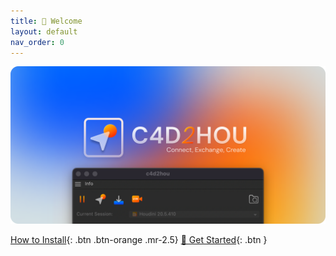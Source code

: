 ```yaml
---
title: 👋 Welcome
layout: default
nav_order: 0
---
```

![](assets/img/header.png)

[How to Install]({{site.baseurl}}/install){: .btn .btn-orange .mr-2.5}
[🎯 Get Started]({{site.baseurl}}/overview){: .btn }